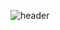 ![header](https://capsule-render.vercel.app/api?type=waving&color=gradient&height=300&section=header&customColorList=0,2,3&text=Ahyeong%20Jeong&fontSize=90)
